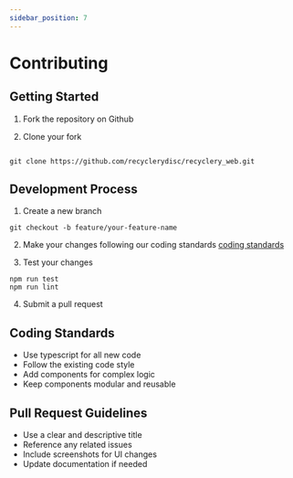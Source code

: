 ```yaml
---
sidebar_position: 7
---
```


# Contributing

## Getting Started
1. Fork the repository on Github

2. Clone your fork

```

git clone https://github.com/recyclerydisc/recyclery_web.git

```

## Development Process
1. Create a new branch
```
git checkout -b feature/your-feature-name

```

2. Make your changes following our coding standards [coding standards](https://docs.discnu.org/disc-website/contributing#coding-standards)

3. Test your changes

```
npm run test
npm run lint

```

4. Submit a pull request

## Coding Standards
- Use typescript for all new code
- Follow the existing code style
- Add components for complex logic
- Keep components modular and reusable

## Pull Request Guidelines
- Use a clear and descriptive title
- Reference any related issues
- Include screenshots for UI changes
- Update documentation if needed

